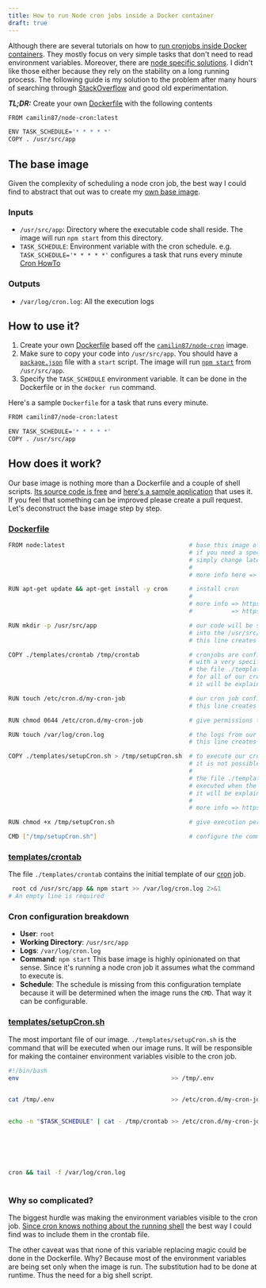 ```yaml
---
title: How to run Node cron jobs inside a Docker container
draft: true
---
```


Although there are several tutorials on how to [run cronjobs inside Docker containers](https://www.ekito.fr/people/run-a-cron-job-with-docker/). They mostly focus on very simple tasks that don't need to read environment variables. Moreover, there are [node specific solutions](https://www.npmjs.com/package/node-schedule). I didn't like those either because they rely on the stability on a long running process. The following guide is my solution to the problem after many hours of searching through [StackOverflow](http://stackoverflow.com/) and good old experimentation.

***TL;DR:*** Create your own [Dockerfile](https://docs.docker.com/engine/reference/builder/) with the following contents  

```sh
FROM camilin87/node-cron:latest

ENV TASK_SCHEDULE='* * * * *'
COPY . /usr/src/app
```

## The base image  
Given the complexity of scheduling a node cron job, the best way I could find to abstract that out was to create my [own base image](https://hub.docker.com/r/camilin87/node-cron/).  

### Inputs  
- `/usr/src/app`: Directory where the executable code shall reside. The image will run `npm start` from this directory.  
- `TASK_SCHEDULE`: Environment variable with the cron schedule. e.g. `TASK_SCHEDULE='* * * * *'` configures a task that runs every minute [Cron HowTo](https://help.ubuntu.com/community/CronHowto)  

### Outputs  
- `/var/log/cron.log`: All the execution logs  


## How to use it?  
1. Create your own [Dockerfile](https://docs.docker.com/engine/reference/builder/) based off the [`camilin87/node-cron`](https://hub.docker.com/r/camilin87/node-cron/) image.
2. Make sure to copy your code into `/usr/src/app`. You should have a [`package.json`](https://docs.npmjs.com/getting-started/using-a-package.json) file with a `start` script. The image will run [`npm start`](https://docs.npmjs.com/cli/start) from `/usr/src/app`.
3. Specify the `TASK_SCHEDULE` environment variable. It can be done in the Dockerfile or in the `docker run` command.

Here's a sample `Dockerfile` for a task that runs every minute.

```sh
FROM camilin87/node-cron:latest

ENV TASK_SCHEDULE='* * * * *'
COPY . /usr/src/app
```

## How does it work?  
Our base image is nothing more than a Dockerfile and a couple of shell scripts. [Its source code is free](https://github.com/camilin87/node-cron) and [here's a sample application](https://github.com/camilin87/learn-docker) that uses it. If you feel that something can be improved please create a pull request. Let's deconstruct the base image step by step.  

### [Dockerfile](https://github.com/camilin87/node-cron/blob/master/Dockerfile)  
```sh
FROM node:latest                                   # base this image off the official node image
                                                   # if you need a specific node version
                                                   # simply change latest for what you want
                                                   #
                                                   # more info here => https://hub.docker.com/_/node/

RUN apt-get update && apt-get install -y cron      # install cron
                                                   #
                                                   # more info => https://help.ubuntu.com/community/CronHowto
                                                   #           => https://docs.docker.com/engine/userguide/eng-image/dockerfile_best-practices/#apt-get

RUN mkdir -p /usr/src/app                          # our code will be shipped with the new container
                                                   # into the /usr/src/app directory
                                                   # this line creates the directory preemptively

COPY ./templates/crontab /tmp/crontab              # cronjobs are configured as files
                                                   # with a very specific format
                                                   # the file ./templates/crontab will be the base template
                                                   # for all of our cron jobs
                                                   # it will be explained in details later on

RUN touch /etc/cron.d/my-cron-job                  # our cron job configuration will end up in /etc/cron.d/my-cron-job
                                                   # this line creates the file preemptively

RUN chmod 0644 /etc/cron.d/my-cron-job             # give permissions to the cron job configuration file

RUN touch /var/log/cron.log                        # the logs from our job
                                                   # this line creates the log file preemptively

COPY ./templates/setupCron.sh > /tmp/setupCron.sh  # to execute our cronjob we must run multiple commands
                                                   # it is not possible to do it directly from the Dockerfile
                                                   #
                                                   # the file ./templates/setupCron.sh will be
                                                   # executed when the container runs
                                                   # it will be explained in details later 
                                                   #
                                                   # more info => https://docs.docker.com/engine/reference/builder/#cmd

RUN chmod +x /tmp/setupCron.sh                     # give execution permissions to the command

CMD ["/tmp/setupCron.sh"]                          # configure the command to run when the container runs
```

### [templates/crontab](https://github.com/camilin87/node-cron/blob/master/templates/crontab)  
The file `./templates/crontab` contains the initial template of our [cron](https://help.ubuntu.com/community/CronHowto) job.  

```sh
 root cd /usr/src/app && npm start >> /var/log/cron.log 2>&1
# An empty line is required
```

### Cron configuration breakdown  

- **User**: `root`  
- **Working Directory**: `/usr/src/app`  
- **Logs**: `/var/log/cron.log`  
- **Command**: `npm start` This base image is highly opinionated on that sense. Since it's running a node cron job it assumes what the command to execute is.  
- **Schedule**: The schedule is missing from this configuration template because it will be determined when the image runs the `CMD`. That way it can be configurable.

### [templates/setupCron.sh](https://github.com/camilin87/node-cron/blob/master/templates/setupCron.sh)  
The most important file of our image. `./templates/setupCron.sh` is the command that will be executed when our image runs. It will be responsible for making the container environment variables visible to the cron job.  

```bash
#!/bin/bash
env                                           >> /tmp/.env                   # save all the environment variables
                                                                             # into /tmp/.env

cat /tmp/.env                                 >> /etc/cron.d/my-cron-job     # write the environment
                                                                             # variables into the cron job configuration

echo -n "$TASK_SCHEDULE" | cat - /tmp/crontab >> /etc/cron.d/my-cron-job     # write the TASK_SCHEDULE variable
                                                                             # into the cron job configuration
                                                                             # along with the contents 
                                                                             # of the /tmp/crontab file
                                                                             # which is nothing more than the
                                                                             # ./templates/crontab file from the image repo

cron && tail -f /var/log/cron.log                                            # run cron and append its logs
                                                                             # to the log file from our task
```

### Why so complicated?  
The biggest hurdle was making the environment variables visible to the cron job. [Since cron knows nothing about the running shell](http://unix.stackexchange.com/a/27291/134094) the best way I could find was to include them in the crontab file.  

The other caveat was that none of this variable replacing magic could be done in the Dockerfile. Why? Because most of the environment variables are being set only when the image is run. The substitution had to be done at runtime. Thus the need for a big shell script.  
